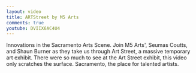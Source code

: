 ```yaml
---
layout: video
title: ARTStreet by M5 Arts
comments: true
youtube: DVIIX6AC4U4
---
```


Innovations in the Sacramento Arts Scene. Join M5 Arts', Seumas Coutts, and Shaun Burner as they take us through Art Street, a massive temporary art exhibit. There were so much to see at the Art Street exhibit, this video only scratches the surface. Sacramento, the place for talented artists.
